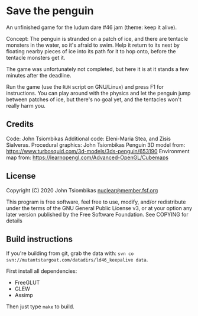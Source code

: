 Save the penguin
================
An unfinished game for the ludum dare #46 jam (theme: keep it alive).

Concept:
 The penguin is stranded on a patch of ice, and there are tentacle monsters in
 the water, so it's afraid to swim. Help it return to its nest by floating
 nearby pieces of ice into its path for it to hop onto, before the tentacle
 monsters get it.

The game was unfortunately not completed, but here it is at it stands a few
minutes after the deadline.

Run the game (use the `RUN` script on GNU/Linux) and press F1 for instructions.
You can play around with the physics and let the penguin jump between patches
of ice, but there's no goal yet, and the tentacles won't really harm you.

Credits
-------
Code: John Tsiombikas
Additional code: Eleni-Maria Stea, and Zisis Sialveras.
Procedural graphics: John Tsiombikas
Penguin 3D model from: https://www.turbosquid.com/3d-models/3ds-penguin/653190
Environment map from: https://learnopengl.com/Advanced-OpenGL/Cubemaps

License
-------
Copyright (C) 2020 John Tsiombikas <nuclear@member.fsf.org>

This program is free software, feel free to use, modify, and/or redistribute
under the terms of the GNU General Public License v3, or at your option any
later version published by the Free Software Foundation. See COPYING for details

Build instructions
------------------
If you're building from git, grab the data with:
   `svn co svn://mutantstargoat.com/datadirs/ld46_keepalive data`.

First install all dependencies:
   - FreeGLUT
   - GLEW
   - Assimp

Then just type `make` to build.
